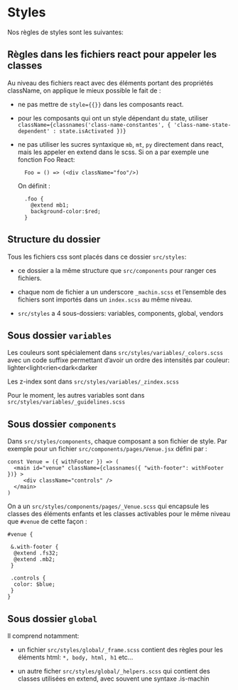 # Styles

Nos règles de styles sont les suivantes:

## Règles dans les fichiers react pour appeler les classes

Au niveau des fichiers react avec des éléments portant des propriétés className, on applique le mieux possible le fait de :

  - ne pas mettre de `style={{}}` dans les composants react.

  - pour les composants qui ont un style dépendant du state, utiliser `className={classnames('class-name-constantes', { 'class-name-state-dependent' : state.isActivated })}`

  - ne pas utiliser les sucres syntaxique `mb`, `mt`, `py` directement dans react, mais les appeler en extend dans le scss. Si on a par exemple une fonction Foo React:
    ```
      Foo = () => (<div className="foo"/>)
    ```
    On définit :
    ```
      .foo {
        @extend mb1;
        background-color:$red;
      }
    ```

## Structure du dossier

Tous les fichiers css sont placés dans ce dossier `src/styles`:

  - ce dossier a la même structure que `src/components` pour ranger ces fichiers.

  - chaque nom de fichier a un underscore `_machin.scss` et l’ensemble des fichiers sont importés dans un `index.scss` au même niveau.

  - `src/styles` a 4 sous-dossiers: variables, components, global, vendors


## Sous dossier `variables`

Les couleurs sont spécialement dans `src/styles/variables/_colors.scss` avec un code suffixe permettant d’avoir un ordre des intensités par couleur: lighter<light<rien<dark<darker

Les z-index sont dans `src/styles/variables/_zindex.scss`

Pour le moment, les autres variables sont dans `src/styles/variables/_guidelines.scss`


## Sous dossier `components`

Dans `src/styles/components`, chaque composant a son fichier de style. Par exemple pour un fichier `src/components/pages/Venue.jsx` défini par :

```
const Venue = ({ withFooter }) => (
  <main id="venue" className={classnames({ "with-footer": withFooter })} >
     <div className="controls" />
  </main>
)
```

On a un `src/styles/components/pages/_Venue.scss` qui encapsule les classes des éléments enfants et les classes activables pour le même niveau que `#venue` de cette façon :

```
#venue {

 &.with-footer {
  @extend .fs32;
  @extend .mb2;
 }

 .controls {
  color: $blue;
 }
}
```


## Sous dossier `global`

Il comprend notamment:

  - un fichier `src/styles/global/_frame.scss` contient des règles pour les éléments html: `*, body, html, h1` etc…

  - un autre ficher `src/styles/global/_helpers.scss` qui contient des classes utilisées en extend, avec souvent une syntaxe .is-machin
